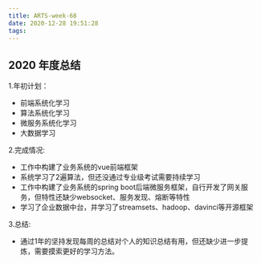 ```yaml
---
title: ARTS-week-68
date: 2020-12-28 19:51:28
tags:
---
```



## 2020 年度总结

1.年初计划： 
- 前端系统化学习
- 算法系统化学习
- 微服务系统化学习
- 大数据学习

2.完成情况: 
- 工作中构建了业务系统的vue前端框架
- 系统学习了2遍算法，但还没通过专业级考试需要持续学习
- 工作中构建了业务系统的spring boot后端微服务框架，自行开发了网关服务，但特性还缺少websocket、服务发现、熔断等特性
- 学习了企业数据中台，并学习了streamsets、hadoop、davinci等开源框架

3.总结: 
- 通过1年的坚持发现每周的总结对个人的知识总结有用，但还缺少进一步提炼，需要摸索更好的学习方法。
